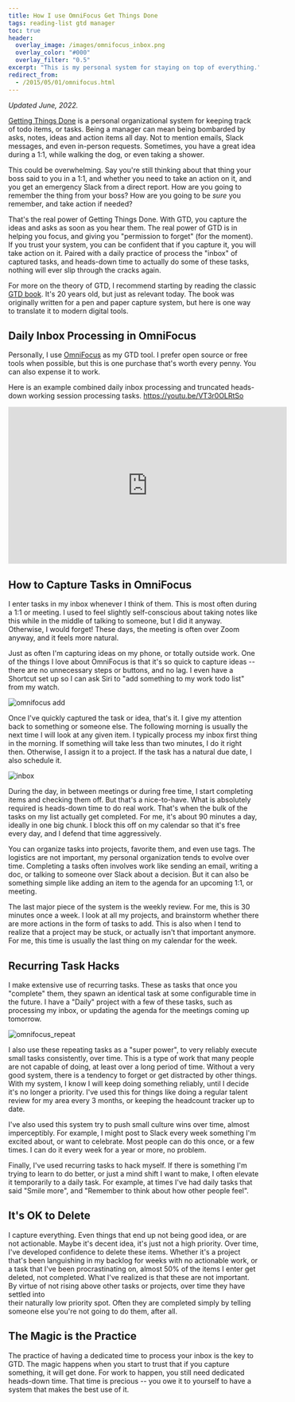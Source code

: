 ```yaml
---
title: How I use OmniFocus Get Things Done
tags: reading-list gtd manager
toc: true
header:
  overlay_image: /images/omnifocus_inbox.png
  overlay_color: "#000"
  overlay_filter: "0.5"
excerpt: "This is my personal system for staying on top of everything."
redirect_from:
  - /2015/05/01/omnifocus.html
---
```


*Updated June, 2022.*

[Getting Things Done](https://en.wikipedia.org/wiki/Getting_Things_Done) is a personal organizational system for 
keeping track of todo items, or tasks. Being a manager can mean being bombarded by asks, notes, ideas and action items
all day. Not to mention emails, Slack messages, and even in-person requests. Sometimes, you have a great idea during a
1:1, while walking the dog, or even taking a shower. 

This could be overwhelming. Say you're still thinking about that thing your boss said to you in a 1:1, and whether you
need to take an action on it, and you get an emergency Slack from a direct report. How are you going to remember the 
thing from your boss? How are you going to be *sure* you remember, and take action if needed? 

That's the real power of Getting Things Done. With GTD, you capture the ideas and asks as soon as you hear them. The 
real power of GTD is in helping you focus, and giving you "permission to forget" (for the moment). If you trust your
system, you can be confident that if you capture it, you will take action on it. Paired with a daily practice of 
process the "inbox" of captured tasks, and heads-down time to actually do some of these tasks, nothing will ever 
slip through the cracks again.

For more on the theory of GTD, I recommend starting by reading the classic [GTD book](http://gettingthingsdone.com/). 
It's 20 years old, but just as relevant today. The book was originally written for a pen and paper capture system,
but here is one way to translate it to modern digital tools.


## Daily Inbox Processing in OmniFocus

Personally, I use [OmniFocus](https://www.omnigroup.com/omnifocus) as my GTD tool. I prefer open source or free tools when possible, but this is one purchase that's worth every penny. You can also expense it to work.

Here is an example combined daily inbox processing and truncated heads-down working session processing tasks. 
<a href="https://youtu.be/VT3r0OLRtSo">https://youtu.be/VT3r0OLRtSo</a>

<iframe width="560" height="315" src="https://www.youtube.com/embed/VT3r0OLRtSo" title="YouTube video player" frameborder="0" allow="accelerometer; autoplay; clipboard-write; encrypted-media; gyroscope; picture-in-picture" allowfullscreen></iframe>


## How to Capture Tasks in OmniFocus

I enter tasks in my inbox whenever I think of them. This is most often during a 1:1 or meeting. I used to feel
slightly self-conscious about taking notes like this while in the middle of talking to someone, but I did it 
anyway. Otherwise, I would forget! These days, the meeting is often over Zoom anyway, and it feels more natural. 

Just as often I'm capturing ideas on my phone, or totally outside work. One of the things I love about OmniFocus
is that it's so quick to capture ideas -- there are no unnecessary steps or buttons, and no lag. I even have a 
Shortcut set up so I can ask Siri to "add something to my work todo list" from my watch. 

![omnifocus add](/blog/images/omnifocus_add.png)

Once I've quickly captured the task or idea, that's it. I give my attention back to something or someone else. 
The following morning is usually the next time I will look at any given item. I typically process my inbox first 
thing in the morning. If something will take less than two minutes, I do it right then. Otherwise, I assign it 
to a project. If the task has a natural due date, I also schedule it. 

![inbox](/blog/images/omnifocus_inbox.png)

During the day, in between meetings or during free time, I start completing items and checking them off. But that's
a nice-to-have. What is absolutely required is heads-down time to do real work. That's when the bulk of the tasks
on my list actually get completed. For me, it's about 90 minutes a day, ideally in one big chunk. I block this off 
on my calendar so that it's free every day, and I defend that time aggressively. 

You can organize tasks into projects, favorite them, and even use tags. The logistics are not important, my 
personal organization tends to evolve over time. Completing a tasks often involves work like sending an email, 
writing a doc, or talking to someone over Slack about a decision. But it can also be something simple like adding
an item to the agenda for an upcoming 1:1, or meeting. 

The last major piece of the system is the weekly review. For me, this is 30 minutes once a week. I look at all
my projects, and brainstorm whether there are more actions in the form of tasks to add. This is also when I tend
to realize that a project may be stuck, or actually isn't that important anymore. For me, this time is usually the last
thing on my calendar for the week. 


## Recurring Task Hacks

I make extensive use of recurring tasks. These as tasks that once you "complete" them, they spawn an identical 
task at some configurable time in the future. I have a "Daily" project with a few of these tasks, such as 
processing my inbox, or updating the agenda for the meetings coming up tomorrow. 

![omnifocus_repeat](/blog/images/omnifocus_repeat.png)

I also use these repeating tasks as a "super power", to very reliably execute small tasks consistently, over time.
This is a type of work that many people are not capable of doing, at least over a long period of time. Without
a very good system, there is a tendency to forget or get distracted by other things. With my system, I know I will
keep doing something reliably, until I decide it's no longer a priority. I've used this for things like doing a
regular talent review for my area every 3 months, or keeping the headcount tracker up to date. 

I've also used this system try to push small culture wins over time, almost imperceptibly. For example, I might 
post to Slack every week something I'm excited about, or want to celebrate. Most people can do this once, or a 
few times. I can do it every week for a year or more, no problem. 

Finally, I've used recurring tasks to hack myself. If there is something I'm trying to learn to do better, or 
just a mind shift I want to make, I often elevate it temporarily to a daily task. For example, at times I've had
daily tasks that said "Smile more", and "Remember to think about how other people feel". 


## It's OK to Delete 

I capture everything. Even things that end up not being good idea, or are not actionable. Maybe it's decent idea,
it's just not a high priority. Over time, I've developed confidence to delete these items. Whether it's a project 
that's been languishing in my backlog for weeks with no actionable work, or a task that I've been procrastinating 
on, almost 50% of the items I enter get deleted, not completed. What I've realized is that 
these are not important. By virtue of not rising above other tasks or projects, over time they have settled into  
their naturally low priority spot. Often they are completed simply by telling someone else you're not going to do
them, after all. 


## The Magic is the Practice 

The practice of having a dedicated time to process your inbox is the key to GTD. 
The magic happens when you start to trust that if you capture something, it will get done.
For work to happen, you still need dedicated heads-down time. That time is precious -- you 
owe it to yourself to have a system that makes the best use of it. 